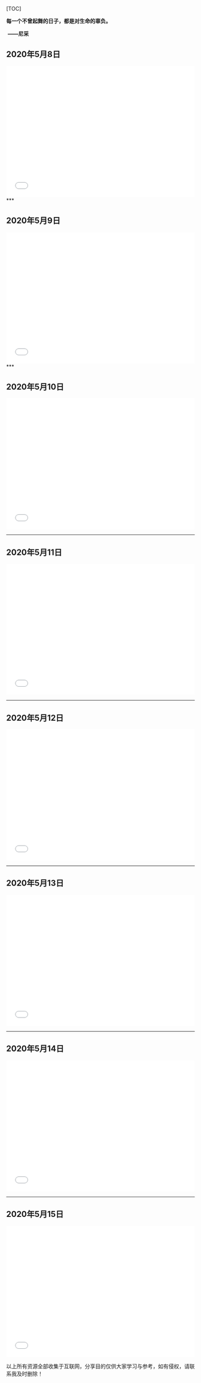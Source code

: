 

[TOC]



**每一个不曾起舞的日子，都是对生命的辜负。**

​																															**——尼采**

## 2020年5月8日

<iframe src="//player.bilibili.com/player.html?aid=795451133&bvid=BV1nC4y1W7yF&cid=184383782&page=1" scrolling="no" border="0" frameborder="no" framespacing="0" allowfullscreen="true"  height="350px"  width="100%" > </iframe>
***

## 2020年5月9日

<iframe src="//player.bilibili.com/player.html?aid=96131331&bvid=BV1GE411V7FF&cid=164106121&page=1" scrolling="no" border="0" frameborder="no" framespacing="0" allowfullscreen="true"  height="350px"  width="100%" > </iframe>
***

## 2020年5月10日

<iframe src="//player.bilibili.com/player.html?aid=99838499&bvid=BV1v741197Ps&cid=170369672&page=1" scrolling="no" border="0" frameborder="no" framespacing="0" allowfullscreen="true"  height="350px"  width="100%"  > </iframe>


***

## 2020年5月11日

<iframe src="//player.bilibili.com/player.html?aid=23899321&bvid=BV1Hp411R7yM&cid=39979529&page=1" scrolling="no" border="0" frameborder="no" framespacing="0" allowfullscreen="true" height="350px"  width="100%" > </iframe>



***

## 2020年5月12日

<iframe src="//player.bilibili.com/player.html?aid=77105854&bvid=BV1JJ411X7se&cid=131876453&page=1" scrolling="no" border="0" frameborder="no" framespacing="0" allowfullscreen="true" height="350px"  width="100%" > </iframe>



***

## 2020年5月13日

<iframe src="//player.bilibili.com/player.html?aid=285320853&bvid=BV13f4y1S7t9&cid=178535015&page=1" scrolling="no" border="0" frameborder="no" framespacing="0" allowfullscreen="true" height="350px"  width="100%" > </iframe>



***

## 2020年5月14日

<iframe src="//player.bilibili.com/player.html?aid=625083869&bvid=BV1Pt4y1U7Vb&cid=173506959&page=1" scrolling="no" border="0" frameborder="no" framespacing="0" allowfullscreen="true" height="350px"  width="100%" > </iframe>



***

## 2020年5月15日

<iframe src="//player.bilibili.com/player.html?aid=710290663&bvid=BV1oQ4y1K7Fj&cid=181217638&page=1" scrolling="no" border="0" frameborder="no" framespacing="0" allowfullscreen="true" height="350px"  width="100%" > </iframe>



以上所有资源全部收集于互联网，分享目的仅供大家学习与参考，如有侵权，请联系我及时删除！



